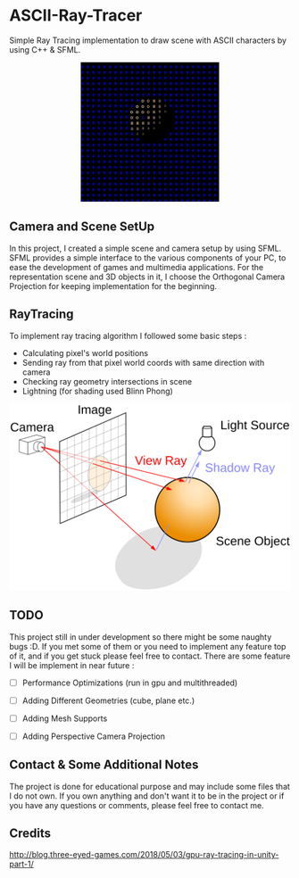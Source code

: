 # ASCII-Ray-Tracer
Simple Ray Tracing implementation to draw scene with ASCII characters by using C++ &amp; SFML. 

<p align="center">
    <img src="https://github.com/bugrahanakbulut/ASCII-Ray-Tracer/blob/main/resources/gif/SphereMovement.gif" alt="animated" />
</p>

## Camera and Scene SetUp

In this project, I created a simple scene and camera setup by using SFML. SFML provides a simple interface to the various components of your PC, to ease the development of games and multimedia applications. For the representation scene and 3D objects in it, I choose the Orthogonal Camera Projection for keeping implementation for the beginning.

## RayTracing
To implement ray tracing algorithm I followed some basic steps : 
  - Calculating pixel's world positions
  - Sending ray from that pixel world coords with same direction with camera
  - Checking ray geometry intersections in scene
  - Lightning (for shading used Blinn Phong)


<p align="center">
    <img src="https://github.com/bugrahanakbulut/ASCII-Ray-Tracer/blob/main/resources/gif/Ray_trace_diagram.svg.png" />
</p>

## TODO

This project still in under development so there might be some naughty bugs :D. If you met some of them or you need to implement any feature top of it, and if you get stuck please feel free to contact. There are some feature I will be implement in near future :
    
- [ ] Performance Optimizations (run in gpu and multithreaded)
- [ ] Adding Different Geometries (cube, plane etc.)
- [ ] Adding Mesh Supports
- [ ] Adding Perspective Camera Projection
    
    
## Contact & Some Additional Notes
The project is done for educational purpose and may include some files that I do not own. If you own anything and don't want it to be in the project or if you have any questions or comments, please feel free to contact me.

## Credits

http://blog.three-eyed-games.com/2018/05/03/gpu-ray-tracing-in-unity-part-1/





